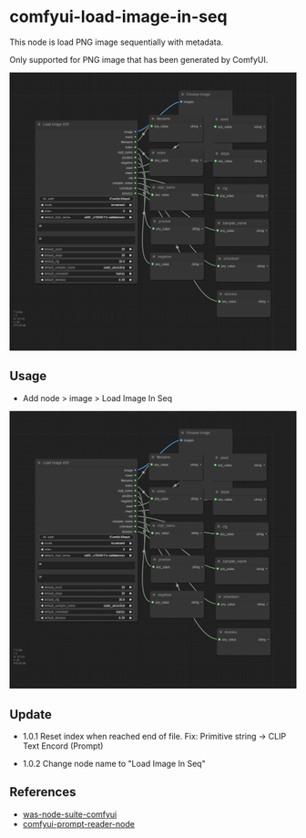 # comfyui-load-image-in-seq

This node is load PNG image sequentially with metadata.

Only supported for PNG image that has been generated by ComfyUI.

![image-1](./images/1.png)

## Usage

- Add node > image > Load Image In Seq

![image-2](./images/2.gif)

## Update

- 1.0.1
  Reset index when reached end of file.
  Fix: Primitive string -> CLIP Text Encord (Prompt)

- 1.0.2
  Change node name to "Load Image In Seq"

## References

- [was-node-suite-comfyui](https://github.com/WASasquatch/was-node-suite-comfyui)
- [comfyui-prompt-reader-node](https://github.com/receyuki/comfyui-prompt-reader-node)